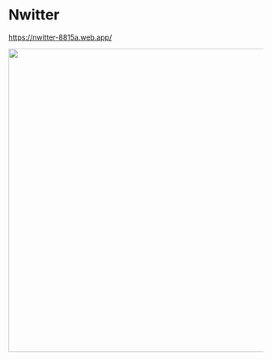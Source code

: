# Nwitter

https://nwitter-8815a.web.app/


<img src="https://github.com/user-attachments/assets/65ccaf66-d493-4d96-834a-39550381661d" width="600" height="auto" />
